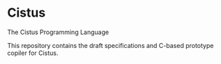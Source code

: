 # Cistus
The Cistus Programming Language

This repository contains the draft specifications and C-based prototype copiler for Cistus.
